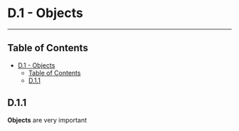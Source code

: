 # D.1 - Objects
***

## Table of Contents
- [D.1 - Objects](#d1---objects)
	- [Table of Contents](#table-of-contents)
	- [D.1.1](#d11)

## D.1.1

**Objects** are very important
